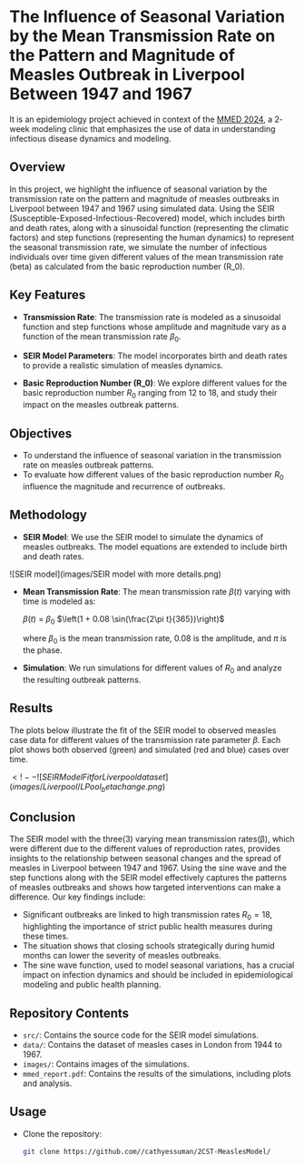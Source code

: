 # The Influence of Seasonal Variation by the Mean Transmission Rate on the Pattern and Magnitude of Measles Outbreak in Liverpool Between 1947 and 1967

It is an epidemiology project achieved in context of the [MMED 2024](https://www.ici3d.org/MMED), a 2­‐week modeling clinic that emphasizes the use of data in understanding infectious disease dynamics and modeling. 

## Overview

In this project, we highlight the influence of seasonal variation by the transmission rate on the pattern and magnitude of measles outbreaks in Liverpool between 1947 and 1967 using simulated data. Using the SEIR (Susceptible-Exposed-Infectious-Recovered) model, which includes birth and death rates, along with a sinusoidal function (representing the climatic factors) and step functions (representing the human dynamics) to represent the seasonal transmission rate, we simulate the number of infectious individuals over time given different values of the mean transmission rate (beta) as calculated from the basic reproduction number (R_0).

## Key Features

- **Transmission Rate**: The transmission rate is modeled as a sinusoidal function and step functions whose amplitude and magnitude vary as a function of the mean transmission rate $\beta_0$.

- **SEIR Model Parameters**: The model incorporates birth and death rates to provide a realistic simulation of measles dynamics.

- **Basic Reproduction Number (R_0)**: We explore different values for the basic reproduction number $R_0$ ranging from 12 to 18, and study their impact on the measles outbreak patterns.

## Objectives

- To understand the influence of seasonal variation in the transmission rate on measles outbreak patterns.
- To evaluate how different values of the basic reproduction number $R_0$ influence the magnitude and recurrence of outbreaks.

## Methodology

- **SEIR Model**: We use the SEIR model to simulate the dynamics of measles outbreaks. The model equations are extended to include birth and death rates.

![SEIR model](images/SEIR model with more details.png)

- **Mean Transmission Rate**: The mean transmission rate $\beta(t)$ varying with time is modeled as:
  
  $\beta(t)$ = $\beta_0$ $\left(1 + 0.08 \sin(\frac{2\pi t}{365})\right)$
  
  where $\beta_0$ is the mean transmission rate, $0.08$ is the amplitude, and $\pi$ is the phase.
- **Simulation**: We run simulations for different values of $R_0$ and analyze the resulting outbreak patterns.

## Results

The plots below illustrate the fit of the SEIR model to observed measles case data for different values of the transmission rate parameter $\beta$. Each plot shows both observed (green) and simulated (red and blue) cases over time.

$<!--![SEIR Model Fit for Liverpool dataset](images/Liverpool/LPool_betachange.png)$

## Conclusion

The SEIR model with the three(3) varying mean transmission rates(β), which were different due to the different values of reproduction rates, provides insights to the relationship between seasonal changes and the spread of measles in Liverpool between 1947 and 1967. Using the sine wave and the step functions along with the SEIR model effectively captures the patterns of measles outbreaks and shows how targeted interventions can make a difference.
Our key findings include:
- Significant outbreaks are linked to high transmission rates $R_0 = 18$, highlighting the importance of strict public health measures during these times.
- The situation shows that closing schools strategically during humid months can lower the severity of measles outbreaks.
- The sine wave function, used to model seasonal variations, has a crucial impact on infection dynamics and should be included in epidemiological modeling and public health planning.

## Repository Contents

- `src/`: Contains the source code for the SEIR model simulations.
- `data/`: Contains the dataset of measles cases in London from 1944 to 1967.
- `images/`: Contains images of the simulations.
- `mmed_report.pdf`: Contains the results of the simulations, including plots and analysis.

## Usage

- Clone the repository:
   ```bash
   git clone https://github.com//cathyessuman/2CST-MeaslesModel/
